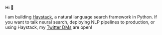 Hi 👋 

I am building [Haystack](https://github.com/deepset-ai/haystack/), a natural language search framework in Python. If you want to talk neural search, deploying NLP pipelines to production, or using Haystack, my [Twitter DMs](https://twitter.com/oryx1729) are open!
